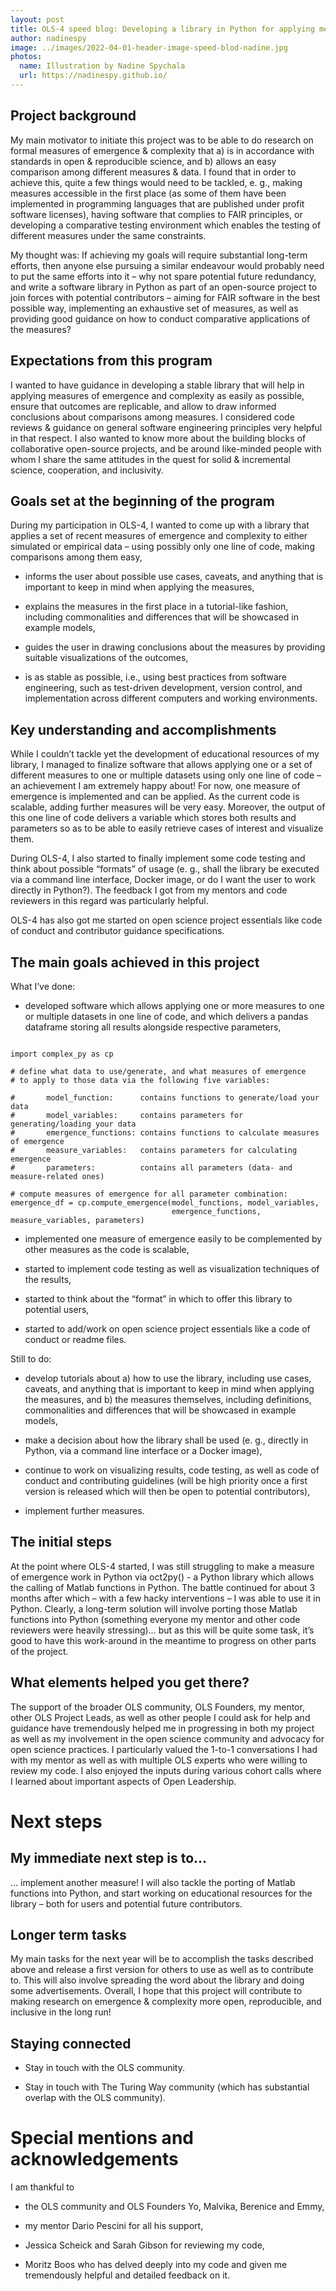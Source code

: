 ```yaml
---
layout: post
title: OLS-4 speed blog: Developing a library in Python for applying measures of emergence and complexity
author: nadinespy
image: ../images/2022-04-01-header-image-speed-blod-nadine.jpg
photos:
  name: Illustration by Nadine Spychala
  url: https://nadinespy.github.io/
---
```


## Project background
My main motivator to initiate this project was to be able to do research on formal measures of emergence & complexity that a) is in accordance with standards in open & reproducible science, and b) allows an easy comparison among different measures & data. I found that in order to achieve this, quite a few things would need to be tackled, e. g., making measures accessible in the first place (as some of them have been implemented in programming languages that are published under profit software licenses), having software that complies to FAIR principles, or developing a comparative testing environment which enables the testing of different measures under the same constraints.<br>

My thought was: If achieving my goals will require substantial long-term efforts, then anyone else pursuing a similar endeavour would probably need to put the same efforts into it – why not spare potential future redundancy, and write a software library in Python as part of an open-source project to join forces with potential contributors – aiming for FAIR software in the best possible way, implementing an exhaustive set of measures, as well as providing good guidance on how to conduct comparative applications of the measures?

## Expectations from this program
I wanted to have guidance in developing a stable library that will help in applying measures of emergence and complexity as easily as possible, ensure that outcomes are replicable, and allow to draw informed conclusions about comparisons among measures. I considered code reviews & guidance on general software engineering principles very helpful in that respect. I also wanted to know more about the building blocks of collaborative open-source projects, and be around like-minded people with whom I share the same attitudes in the quest for solid & incremental science, cooperation, and inclusivity.

## Goals set at the beginning of the program
During my participation in OLS-4, I wanted to come up with a library that
applies a set of recent measures of emergence and complexity to either simulated or empirical data – using possibly only one line of code, making comparisons among them easy,     
     
- informs the user about possible use cases, caveats, and anything that is important to keep in mind when applying the measures,     

- explains the measures in the first place in a tutorial-like fashion, including commonalities and differences that will be showcased in example models,  

- guides the user in drawing conclusions about the measures by providing suitable visualizations of the outcomes,     

- is as stable as possible, i.e., using best practices from software engineering, such as test-driven development, version control, and implementation across different computers and working environments.

## Key understanding and accomplishments
While I couldn’t tackle yet the development of educational resources of my library, I managed to finalize software that allows applying one or a set of different measures to one or multiple datasets using only one line of code – an achievement I am extremely happy about! For now, one measure of emergence is implemented and can be applied. As the current code is scalable, adding further measures will be very easy. Moreover, the output of this one line of code delivers a variable which stores both results and parameters so as to be able to easily retrieve cases of interest and visualize them.<br>

During OLS-4, I also started to finally implement some code testing and think about possible “formats” of usage (e. g., shall the library be executed via a command line interface, Docker image, or do I want the user to work directly in Python?). The feedback I got from my mentors and code reviewers in this regard was particularly helpful.<br>

OLS-4 has also got me started on open science project essentials like code of conduct and contributor guidance specifications.

## The main goals achieved in this project
What I’ve done:

- developed software which allows applying one or more measures to one or multiple datasets in one line of code, and which delivers a pandas dataframe storing all results alongside respective parameters,

```

import complex_py as cp

# define what data to use/generate, and what measures of emergence 
# to apply to those data via the following five variables: 

#       model_function:      contains functions to generate/load your data
#       model_variables:     contains parameters for generating/loading your data
#       emergence_functions: contains functions to calculate measures of emergence
#       measure_variables:   contains parameters for calculating emergence
#       parameters:          contains all parameters (data- and measure-related ones) 

# compute measures of emergence for all parameter combination:
emergence_df = cp.compute_emergence(model_functions, model_variables, 
                                    emergence_functions, measure_variables, parameters)

``` 

- implemented one measure of emergence easily to be complemented by other measures as the code is scalable, 

- started to implement code testing as well as visualization techniques of the results,   

- started to think about the “format” in which to offer this library to potential users,

- started to add/work on open science project essentials like a code of conduct or readme files.

Still to do:

- develop tutorials about a) how to use the library, including use cases, caveats, and anything that is important to keep in mind when applying the measures, and b) the measures themselves, including definitions, commonalities and differences that will be showcased in example models,

- make a decision about how the library shall be used (e. g., directly in Python, via a command line interface or a Docker image),   

- continue to work on visualizing results, code testing, as well as code of conduct and contributing guidelines (will be high priority once a first version is released which will     then be open to potential contributors),

- implement further measures.

## The initial steps
At the point where OLS-4 started, I was still struggling to make a measure of emergence work in Python via oct2py() - a Python library which allows the calling of Matlab functions in Python. The battle continued for about 3 months after which – with a few hacky interventions – I was able to use it in Python. Clearly, a long-term solution will involve porting those Matlab functions into Python (something everyone my mentor and other code reviewers were heavily stressing)… but as this will be quite some task, it’s good to have this work-around in the meantime to progress on other parts of the project.

## What elements helped you get there?
The support of the broader OLS community, OLS Founders, my mentor, other OLS Project Leads, as well as other people I could ask for help and guidance have tremendously helped me in progressing in both my project as well as my involvement in the open science community and advocacy for open science practices. I particularly valued the 1-to-1 conversations I had with my mentor as well as with multiple OLS experts who were willing to review my code. I also enjoyed the inputs during various cohort calls where I learned about important aspects of Open Leadership.

# Next steps

## My immediate next step is to…

… implement another measure! I will also tackle the porting of Matlab functions into Python, and start working on educational resources for the library – both for users and potential future contributors.

## Longer term tasks
My main tasks for the next year will be to accomplish the tasks described above and release a first version for others to use as well as to contribute to. This will also involve spreading the word about the library and doing some advertisements.
Overall, I hope that this project will contribute to making research on emergence & complexity more open, reproducible, and inclusive in the long run!

## Staying connected

- Stay in touch with the OLS community.     

- Stay in touch with The Turing Way community (which has substantial overlap with the OLS community).     

# Special mentions and acknowledgements

I am thankful to

- the OLS community and OLS Founders Yo, Malvika, Berenice and Emmy,     

- my mentor Dario Pescini for all his support,     

- Jessica Scheick and Sarah Gibson for reviewing my code,

- Moritz Boos who has delved deeply into my code and given me tremendously helpful and detailed feedback on it.     

